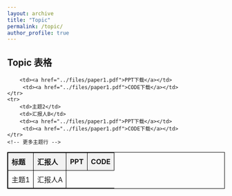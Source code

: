 ```yaml
---
layout: archive
title: "Topic"
permalink: /topic/
author_profile: true
---
```

<html>
<html lang="en">
<head>
    <meta charset="UTF-8">
    <title>Topic Table</title>
    <style>
        table {
            width: 100%;
            border-collapse: collapse;
        }
        table, th, td {
            border: 1px solid black;
        }
        th, td {
            padding: 8px;
            text-align: left;
        }
        th {
            background-color: #f2f2f2;
        }
    </style>
</head>
<body>

<h2>Topic 表格</h2>
<table>
    <tr>
        <th>标题</th>
        <th>汇报人</th>
        <th>PPT</th>
        <th>CODE</th>
    </tr>
    <tr>
        <td>主题1</td>
        <td>汇报人A</td>
      
        <td><a href="../files/paper1.pdf">PPT下载</a></td>
         <td><a href="../files/paper1.pdf">CODE下载</a></td>
    </tr>
    <tr>
        <td>主题2</td>
        <td>汇报人B</td>
        <td><a href="../files/paper1.pdf">PPT下载</a></td>
         <td><a href="../files/paper1.pdf">CODE下载</a></td>
    </tr>
    <!-- 更多主题行 -->
</table>

</body>
</html>
